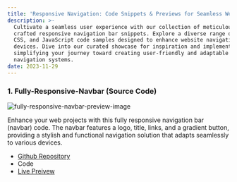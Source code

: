 ```yaml
---
title: 'Responsive Navigation: Code Snippets & Previews for Seamless Websites'
description: >-
  Cultivate a seamless user experience with our collection of meticulously
  crafted responsive navigation bar snippets. Explore a diverse range of HTML,
  CSS, and JavaScript code samples designed to enhance website navigation across
  devices. Dive into our curated showcase for inspiration and implementation,
  simplifying your journey toward creating user-friendly and adaptable
  navigation systems.
date: 2023-11-29
---
```

### 1. Fully-Responsive-Navbar (Source Code)

![fully-responsive-navbar-preview-image](/public/uploads/xhqflo6.jpg)

Enhance your web projects with this fully responsive navigation bar (navbar) code. The navbar features a logo, title, links, and a gradient button, providing a stylish and functional navigation solution that adapts seamlessly to various devices.

* [Github Repository](https://github.com/Viraj-S45/Fully-Responsive-Navbar)
* Code
* [Live Preivew](https://fully-responsive-navbar.netlify.app/)
